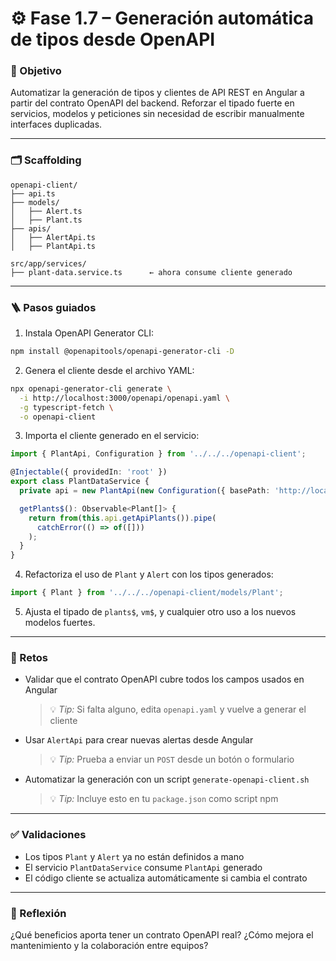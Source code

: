 # ⚙️ Fase 1.7 – Generación automática de tipos desde OpenAPI

### 🎯 Objetivo

Automatizar la generación de tipos y clientes de API REST en Angular a partir del contrato OpenAPI del backend. Reforzar el tipado fuerte en servicios, modelos y peticiones sin necesidad de escribir manualmente interfaces duplicadas.

---

### 🗂️ Scaffolding

```
openapi-client/
├── api.ts
├── models/
│   ├── Alert.ts
│   ├── Plant.ts
├── apis/
│   ├── AlertApi.ts
│   ├── PlantApi.ts

src/app/services/
├── plant-data.service.ts      ← ahora consume cliente generado
```

---

### 🪜 Pasos guiados

1. Instala OpenAPI Generator CLI:

```bash
npm install @openapitools/openapi-generator-cli -D
```

2. Genera el cliente desde el archivo YAML:

```bash
npx openapi-generator-cli generate \
  -i http://localhost:3000/openapi/openapi.yaml \
  -g typescript-fetch \
  -o openapi-client
```

3. Importa el cliente generado en el servicio:

```ts
import { PlantApi, Configuration } from '../../../openapi-client';

@Injectable({ providedIn: 'root' })
export class PlantDataService {
  private api = new PlantApi(new Configuration({ basePath: 'http://localhost:3000' }));

  getPlants$(): Observable<Plant[]> {
    return from(this.api.getApiPlants()).pipe(
      catchError(() => of([]))
    );
  }
}
```

4. Refactoriza el uso de `Plant` y `Alert` con los tipos generados:

```ts
import { Plant } from '../../../openapi-client/models/Plant';
```

5. Ajusta el tipado de `plants$`, `vm$`, y cualquier otro uso a los nuevos modelos fuertes.

---

### 🎯 Retos

* Validar que el contrato OpenAPI cubre todos los campos usados en Angular

  > 💡 *Tip:* Si falta alguno, edita `openapi.yaml` y vuelve a generar el cliente

* Usar `AlertApi` para crear nuevas alertas desde Angular

  > 💡 *Tip:* Prueba a enviar un `POST` desde un botón o formulario

* Automatizar la generación con un script `generate-openapi-client.sh`

  > 💡 *Tip:* Incluye esto en tu `package.json` como script npm

---

### ✅ Validaciones

* Los tipos `Plant` y `Alert` ya no están definidos a mano
* El servicio `PlantDataService` consume `PlantApi` generado
* El código cliente se actualiza automáticamente si cambia el contrato

---

### 💬 Reflexión

¿Qué beneficios aporta tener un contrato OpenAPI real? ¿Cómo mejora el mantenimiento y la colaboración entre equipos?
